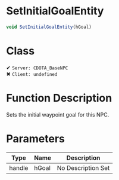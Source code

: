 # SetInitialGoalEntity
```js
void SetInitialGoalEntity(hGoal)
```
# Class
✔ `Server: CDOTA_BaseNPC`  
✖ `Client: undefined`  

# Function Description
Sets the initial waypoint goal for this NPC.
# Parameters
Type|Name|Description
--|--|--
handle|hGoal|No Description Set
